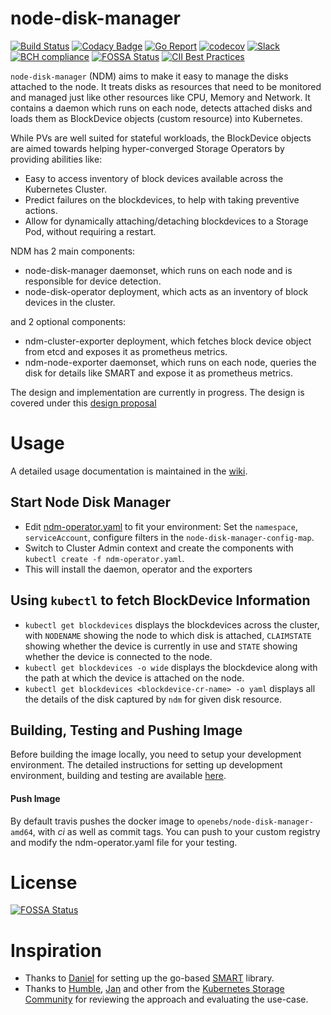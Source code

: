 # node-disk-manager

[![Build Status](https://travis-ci.org/openebs/node-disk-manager.svg?branch=master)](https://travis-ci.org/openebs/node-disk-manager)
[![Codacy Badge](https://api.codacy.com/project/badge/Grade/ea8d7835d7224178af058d98e5dac117)](https://www.codacy.com/app/OpenEBS/node-disk-manager?utm_source=github.com&amp;utm_medium=referral&amp;utm_content=openebs/node-disk-manager&amp;utm_campaign=Badge_Grade)
[![Go Report](https://goreportcard.com/badge/github.com/openebs/node-disk-manager)](https://goreportcard.com/report/github.com/openebs/node-disk-manager)
[![codecov](https://codecov.io/gh/openebs/node-disk-manager/branch/master/graph/badge.svg)](https://codecov.io/gh/openebs/node-disk-manager)
[![Slack](https://img.shields.io/badge/chat!!!-slack-ff1493.svg?style=flat-square)](https://kubernetes.slack.com/messages/openebs)
[![BCH compliance](https://bettercodehub.com/edge/badge/openebs/node-disk-manager?branch=master)](https://bettercodehub.com/results/openebs/node-disk-manager)
[![FOSSA Status](https://app.fossa.io/api/projects/git%2Bgithub.com%2Fopenebs%2Fnode-disk-manager.svg?type=shield)](https://app.fossa.io/projects/git%2Bgithub.com%2Fopenebs%2Fnode-disk-manager?ref=badge_shield)
[![CII Best Practices](https://bestpractices.coreinfrastructure.org/projects/1953/badge)](https://bestpractices.coreinfrastructure.org/projects/1953)

`node-disk-manager` (NDM) aims to make it easy to manage the disks attached to the node. It treats disks as resources that need to be monitored and managed just like other resources like CPU, Memory and Network. It contains a daemon which runs on each node, detects attached disks and loads them as BlockDevice objects (custom resource) into Kubernetes. 

While PVs are well suited for stateful workloads, the BlockDevice objects are aimed towards helping hyper-converged Storage Operators by providing abilities like:
- Easy to access inventory of block devices available across the Kubernetes Cluster.
- Predict failures on the blockdevices, to help with taking preventive actions.
- Allow for dynamically attaching/detaching blockdevices to a Storage Pod, without requiring a restart.

NDM has 2 main components:
- node-disk-manager daemonset, which runs on each node and is responsible for device detection.
- node-disk-operator deployment, which acts as an inventory of block devices in the cluster.

and 2 optional components:
- ndm-cluster-exporter deployment, which fetches block device object from etcd and exposes it as prometheus metrics.
- ndm-node-exporter daemonset, which runs on each node, queries the disk for details like SMART and expose it as prometheus metrics.

The design and implementation are currently in progress. The design is covered under this [design proposal](./docs/design.md)

# Usage
A detailed usage documentation is maintained in the [wiki](https://github.com/openebs/node-disk-manager/wiki).

## Start Node Disk Manager
* Edit [ndm-operator.yaml](deploy/ndm-operator.yaml) to fit your environment: Set the `namespace`, `serviceAccount`, configure filters in the `node-disk-manager-config-map`.
* Switch to Cluster Admin context and create the components with `kubectl create -f ndm-operator.yaml`.
* This will install the daemon, operator and the exporters

## Using `kubectl` to fetch BlockDevice Information
* `kubectl get blockdevices` displays the blockdevices across the cluster, with `NODENAME` showing the node to which disk is attached,
  `CLAIMSTATE` showing whether the device is currently in use and `STATE` showing whether the device is connected to the node.
* `kubectl get blockdevices -o wide` displays the blockdevice along with the path at which the device is attached on the node.
* `kubectl get blockdevices <blockdevice-cr-name> -o yaml` displays all the details of the disk captured by `ndm` for given disk resource.

## Building, Testing and Pushing Image
Before building the image locally, you need to setup your development environment. The detailed instructions for setting up development environment, building and testing are available [here](./BUILD.md).

#### Push Image
By default travis pushes the docker image to `openebs/node-disk-manager-amd64`, with *ci* as well as commit tags. 
You can push to your custom registry and modify the ndm-operator.yaml file for your testing. 

# License
[![FOSSA Status](https://app.fossa.io/api/projects/git%2Bgithub.com%2Fopenebs%2Fnode-disk-manager.svg?type=large)](https://app.fossa.io/projects/git%2Bgithub.com%2Fopenebs%2Fnode-disk-manager?ref=badge_large)

# Inspiration
* Thanks to [Daniel](https://github.com/dswarbrick) for setting up the go-based [SMART](https://github.com/dswarbrick/smart) library.
* Thanks to [Humble](https://github.com/humblec), [Jan](https://github.com/jsafrane) and other from the [Kubernetes Storage Community](https://github.com/kubernetes-incubator/external-storage/issues/736) for reviewing the approach and evaluating the use-case. 



